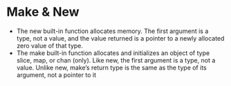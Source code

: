 # Make & New

- The new built-in function allocates memory. The first argument is a type, not a value, and the value returned is a pointer to a newly allocated zero value of that type.
- The make built-in function allocates and initializes an object of type slice, map, or chan (only). Like new, the first argument is a type, not a value. Unlike new, make’s return type is the same as the type of its argument, not a pointer to it
